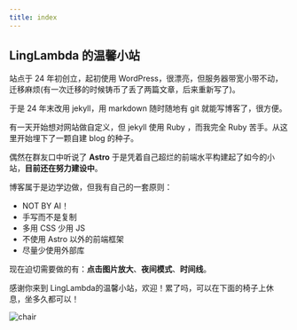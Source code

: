 ```yaml
---
title: index
---
```


## LingLambda 的温馨小站

站点于 24 年初创立，起初使用 WordPress，很漂亮，但服务器带宽小带不动，迁移麻烦(有一次迁移的时候铸币了丢了两篇文章，后来重新写了)。

于是 24 年末改用 jekyll，用 markdown 随时随地有 git 就能写博客了，很方便。

有一天开始想对网站做自定义，但 jekyll 使用 Ruby ，而我完全 Ruby 苦手。从这里开始埋下了一颗自建 blog 的种子。

偶然在群友口中听说了 **Astro** 于是凭着自己超烂的前端水平构建起了如今的小站，**目前还在努力建设中**。

博客属于是边学边做，但我有自己的一套原则：

- NOT BY AI！
- 手写而不是复制
- 多用 CSS 少用 JS
- 不使用 Astro 以外的前端框架
- 尽量少使用外部库

现在迫切需要做的有：**点击图片放大**、**夜间模式**、**时间线**。

感谢你来到 LingLambda的温馨小站，欢迎！累了吗，可以在下面的椅子上休息，坐多久都可以！

![chair](/assets/images/power.webp "看起来充满能量的椅子")
